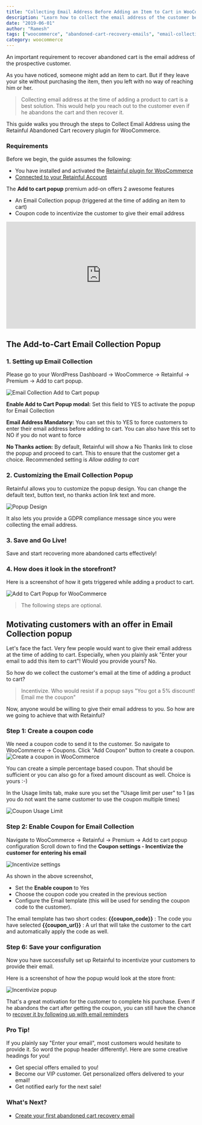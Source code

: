 ```yaml
---
title: "Collecting Email Address Before Adding an Item to Cart in WooCommerce"
description: "Learn how to collect the email address of the customer before adding to cart so that you can recover it even if customer abandons the cart"
date: "2019-06-01"
author: "Ramesh"
tags: ["woocommerce", "abandoned-cart-recovery-emails", "email-collection-popup"]
category: woocommerce
---
```


 An important requirement to recover abandoned cart is the email address of the prospective customer.

As you have noticed, someone might add an item to cart. But if they leave  your site without purchasing the item, then you left with no way of reaching him or her.

> Collecting email address at the time of adding a product to cart is a best solution. This would help you reach out to the customer even if he abandons the cart and then recover it.

This guide walks you through the steps to Collect Email Address using the Retainful Abandoned Cart recovery plugin for WooCommerce.

### Requirements
Before we begin, the guide assumes the following:

- You have installed and activated the [Retainful plugin for WooCommerce](https://www.retainful.com/features/woocommerce)
- [Connected to your Retainful Account](https://www.retainful.com/docs/woocommerce/connecting-the-store-with-retainful-account) 

The **Add to cart popup** premium add-on offers 2 awesome features

- An Email Collection popup (triggered at the time of adding an item to cart)
- Coupon code to incentivize the customer to give their email address

<div style="position: relative; padding-bottom: 56.25%; height: 0;"><iframe src="https://www.loom.com/embed/7a064bb6865942fb943a991709162e2e" frameborder="0" webkitallowfullscreen mozallowfullscreen allowfullscreen style="position: absolute; top: 0; left: 0; width: 100%; height: 100%;"></iframe></div>

## The Add-to-Cart Email Collection Popup

### 1. Setting up Email Collection

Please go to your WordPress Dashboard -> WooCommerce -> Retainful -> Premium -> Add to cart popup.

![Email Collection Add to Cart popup](https://raw.githubusercontent.com/retainful/site-images/master/docs/abandoned-cart-recovery/add-to-cart-popup.png)

**Enable Add to Cart Popup modal:** Set this field to YES to activate the popup for Email Collection

**Email Address Mandatory:** You can set this to YES to force customers to enter their email address before adding to cart. You can also have this set to NO if you do not want to force

**No Thanks action:** By default, Retainful will show a No Thanks link to close the popup and proceed to cart. This to ensure that the customer get a choice. Recommended setting is _Allow adding to cart_

### 2. Customizing the Email Collection Popup

Retainful allows you to customize the popup design. You can change the default text, button text, no thanks action link text and more.

![Popup Design](https://raw.githubusercontent.com/retainful/site-images/master/docs/abandoned-cart-recovery/email-collection-form.png)

It also lets you provide a GDPR compliance message since you were collecting the email address. 

### 3. Save and Go Live!
Save and start recovering more abandoned carts effectively!

### 4. How does it look in the storefront?

Here is a screenshot of how it gets triggered while adding a product to cart.

![Add to Cart Popup for WooCommerce](https://raw.githubusercontent.com/retainful/site-images/master/docs/abandoned-cart-recovery/add-to-cart-popup-storefront.png)

> The following steps are optional. 

## Motivating customers with an offer in Email Collection popup

Let's face the fact. Very few people would want to give their email address at the time of adding to cart. Especially, when you plainly ask "Enter your email to add this item to cart"! Would you provide yours? No.

So how do we collect the customer's email at the time of adding a product to cart?

> Incentivize. Who would resist if a popup says "You got a 5% discount! Email me the coupon" 

Now, anyone would be willing to give their email address to you. So how are we going to achieve that with Retainful? 

### Step 1: Create a coupon code

We need a coupon code to send it to the customer. So navigate to WooCommerce -> Coupons.
Click "Add Coupon" button to create a coupon.
![Create a coupon in WooCommerce](https://raw.githubusercontent.com/retainful/site-images/master/docs/abandoned-cart-recovery/coupon-add-new.png)

You can create a simple percentage based coupon. That should be sufficient or you can also go for a fixed amount discount as well. Choice is yours :-)

In the Usage limits tab, make sure you set the "Usage limit per user" to 1 (as you do not want the same customer to use the coupon multiple times)

![Coupon Usage Limit](https://raw.githubusercontent.com/retainful/site-images/master/docs/abandoned-cart-recovery/coupon-usage-limit.png)


### Step 2: Enable Coupon for Email Collection

Navigate to WooCommerce -> Retainful -> Premium -> Add to cart popup configuration
Scroll down to find the **Coupon settings - Incentivize the customer for entering his email**

![Incentivize settings](https://raw.githubusercontent.com/retainful/site-images/master/docs/abandoned-cart-recovery/coupon-email-collection.png)

As shown in the above screenshot,
- Set the **Enable coupon** to Yes
- Choose the coupon code you created in the previous section
- Configure the Email template (this will be used for sending the coupon code to the customer). 

The email template has two short codes:
**{{coupon_code}}** : The code you have selected
**{{coupon_url}}** : A url that will take the customer to the cart and automatically apply the code as well.

### Step 6: Save your configuration

Now you have successfully set up Retainful to incentivize your customers to provide their email.

Here is a screenshot of how the popup would look at the store front:

![Incentivize popup](https://raw.githubusercontent.com/retainful/site-images/master/docs/abandoned-cart-recovery/coupon-popup-store-front.png)

That's a great motivation for the customer to complete his purchase. Even if he abandons the cart after getting the coupon, you can still have the chance to [recover it by following up with email reminders](https://www.retainful.com/docs/woocommerce/retainful-abandoned-cart-recovery)

### Pro Tip!
If you plainly say "Enter your email", most customers would hesitate to provide it.
So word the popup header differently!. Here are some creative headings for you!

- Get special offers emailed to you!
- Become our VIP customer. Get personalized offers delivered to your email!
- Get notified early for the next sale!

### What's Next?

- [Create your first abandoned cart recovery email](https://www.retainful.com/docs/woocommerce/creating-an-abandoned-cart-email-sequence)


